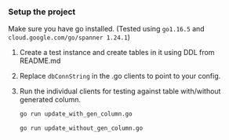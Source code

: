 ### Setup the project

Make sure you have go installed. (Tested using `go1.16.5` and `cloud.google.com/go/spanner 1.24.1`)

1. Create a test instance and create tables in it using DDL from README.md
2. Replace `dbConnString` in the .go clients to point to your config.
3. Run the individual clients for testing against table with/without generated column.

    ```bash
    go run update_with_gen_column.go
    ```
    
    ```bash
    go run update_without_gen_column.go
    ```
